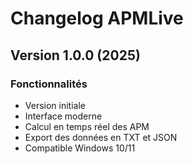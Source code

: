# Changelog APMLive

## Version 1.0.0 (2025)

### Fonctionnalités
- Version initiale
- Interface moderne
- Calcul en temps réel des APM
- Export des données en TXT et JSON
- Compatible Windows 10/11 
